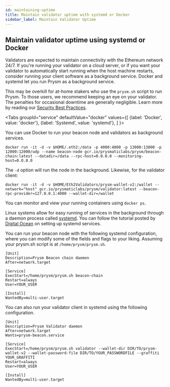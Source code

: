 ```yaml
---
id: maintaining-uptime
title: Maintain validator uptime with systemd or Docker
sidebar_label: Maintain Validator Uptime
---
```


## Maintain validator uptime using systemd or Docker

Validators are expected to maintain connectivity with the Ethereum network 24/7. If you're running your validator on a cloud server, or if you want your validator to automatically start running when the host machine restarts, consider running your client software as a background service. Docker and systemd let you run Prysm as a background service. 

This may be overkill for at-home stakers who use the `prysm.sh` script to run Prysm. To those users, we recommend keeping an eye on your validator. The penalties for occasional downtime are generally negligible. Learn more by reading our [Security Best Practices](../security-best-practices.md).

<Tabs
  groupId="service"
  defaultValue="docker"
  values={[
    {label: 'Docker', value: 'docker'},
    {label: 'Systemd', value: 'systemd'},
  ]
}>
<TabItem value="docker">

You can use Docker to run your beacon node and validators as background services.

```text
docker run -it -d -v $HOME/.eth2:/data -p 4000:4000 -p 13000:13000 -p 12000:12000/udp --name beacon-node gcr.io/prysmaticlabs/prysm/beacon-chain:latest --datadir=/data --rpc-host=0.0.0.0 --monitoring-host=0.0.0.0
```

The `-d` option will run the node in the background. Likewise, for the validator client:

```text
docker run -it -d -v $HOME/Eth2Validators/prysm-wallet-v2:/wallet --network="host" gcr.io/prysmaticlabs/prysm/validator:latest --beacon-rpc-provider=127.0.0.1:4000 --wallet-dir=/wallet
```

You can monitor and view your running containers using `docker ps`.

</TabItem>
<TabItem value="systemd">

Linux systems allow for easy running of services in the background through a daemon process called [systemd](https://www.digitalocean.com/community/tutorials/systemd-essentials-working-with-services-units-and-the-journal). You can follow the tutorial posted by [Digital Ocean](https://www.digitalocean.com/community/tutorials/systemd-essentials-working-with-services-units-and-the-journal) on setting up systemd services.

You can run your beacon node with the following systemd configuration, where you can modify some of the fields and flags to your liking. Assuming your prysm.sh script is at `/home/prysm/prysm.sh`.

```text
[Unit]
Description=Prysm Beacon chain daemon
After=network.target

[Service]
ExecStart=/home/prysm/prysm.sh beacon-chain
Restart=always
User=YOUR_USER

[Install]
WantedBy=multi-user.target
```

You can also run your validator client in systemd using the following configuration.

```text
[Unit]
Description=Prysm Validator daemon
After=network.target
Wants=prysm-beacon.service

[Service]
ExecStart=/home/prysm/prysm.sh validator --wallet-dir DIR/TO/prysm-wallet-v2 --wallet-password-file DIR/TO/YOUR_PASSWORDFILE --graffiti YOUR_GRAFFITI
Restart=always
User=YOUR_USER

[Install]
WantedBy=multi-user.target
```

</TabItem>
</Tabs>
